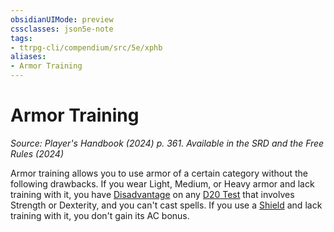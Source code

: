 ```yaml
---
obsidianUIMode: preview
cssclasses: json5e-note
tags:
- ttrpg-cli/compendium/src/5e/xphb
aliases:
- Armor Training
---
```

# Armor Training
*Source: Player's Handbook (2024) p. 361. Available in the <span title='Systems Reference Document (5.2)'>SRD</span> and the Free Rules (2024)* 

Armor training allows you to use armor of a certain category without the following drawbacks. If you wear Light, Medium, or Heavy armor and lack training with it, you have [Disadvantage](Інструменти%20ДМ/CLI/rules/variant-rules/disadvantage-xphb.md) on any [D20 Test](Інструменти%20ДМ/CLI/rules/variant-rules/d20-test-xphb.md) that involves Strength or Dexterity, and you can't cast spells. If you use a [Shield](Інструменти%20ДМ/CLI/items/shield-xphb.md) and lack training with it, you don't gain its AC bonus.